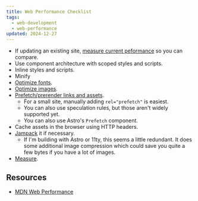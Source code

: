 ```yaml
---
title: Web Performance Checklist
tags:
  - web-development
  - web-performance
updated: 2024-12-27
---
```


- If updating an existing site, [measure current peformance](notes/measure-web-performance.md) so you can compare.
- Use component architecture with scoped styles and scripts.
- Inline styles and scripts.
- Minify
- [Optimize fonts](notes/optimize-web-fonts.md).
- [Optimize images](notes/how-to-optimize-web-images.md).
- [Prefetch/prerender links and assets](https://developer.mozilla.org/en-US/docs/Web/HTML/Element/script/type/speculationrules).
	- For a small site, manually adding `rel="prefetch"` is easiest.
	- You can also use speculation rules, but those aren't widely supported yet.
	- You can also use Astro's `Prefetch` component.
- Cache assets in the browser using HTTP headers.
- [Jampack](notes/jampack.md) it if necessary.
	- If I'm building with Astro or 11ty, this seems a little redundant. It does some additional image compression which could save you quite a few bytes if you have a lot of images.
- [Measure](notes/measure-web-performance.md).

## Resources

- [MDN Web Performance](https://developer.mozilla.org/en-US/docs/Learn_web_development/Extensions/Performance)